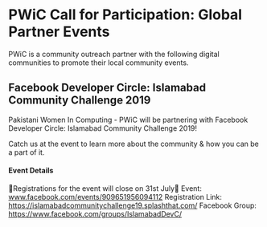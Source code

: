 # PWiC Call for Participation: Global Partner Events
PWiC is a community outreach partner with the following digital communities to promote their local community events. 

## Facebook Developer Circle: Islamabad Community Challenge 2019
Pakistani Women In Computing - PWiC will be partnering with Facebook Developer Circle: Islamabad Community Challenge 2019! 

Catch us at the event to learn more about the community & how you can be a part of it.

#### Event Details
🚩Registrations for the event will close on 31st July🚩
Event: www.facebook.com/events/909651956094112
Registration Link: https://islamabadcommunitychallenge19.splashthat.com/
Facebook Group: https://www.facebook.com/groups/IslamabadDevC/
